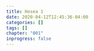 ```yaml
---
title: Hosea 1
date: 2020-04-12T12:45:36-04:00
categories: []
tags: []
chapter: "001"
inprogress: false
---
```



